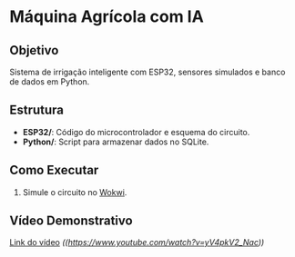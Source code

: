 # Máquina Agrícola com IA 

## Objetivo
Sistema de irrigação inteligente com ESP32, sensores simulados e banco de dados em Python.

## Estrutura
- **ESP32/**: Código do microcontrolador e esquema do circuito.
- **Python/**: Script para armazenar dados no SQLite.

## Como Executar
1. Simule o circuito no [Wokwi](https://wokwi.com/projects/431417188916801537).

## Vídeo Demonstrativo
[Link do vídeo]() *((https://www.youtube.com/watch?v=yV4pkV2_Nac))*
